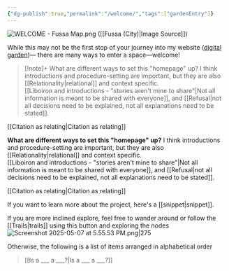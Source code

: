 ```yaml
---
{"dg-publish":true,"permalink":"/welcome/","tags":["gardenEntry"]}
---
```


![WELCOME - Fussa Map.png](/img/user/WELCOME%20-%20Fussa%20Map.png)
([[Fussa (City)\|Image Source]])

While this may not be the first stop of your journey into my website ([digital garden](https://maggieappleton.com/garden-history/))— there are many ways to enter a space—welcome!


>[!note]+ What are different ways to set this "homepage" up? 
>I think introductions and procedure-setting are important, but they are also [[Relationality\|relational]] and context specific.     
[[Liboiron and introductions - "stories aren't mine to share"\|Not all information is meant to be shared with everyone]], and [[Refusal\|not all decisions need to be explained, not all explanations need to be stated]].

[[Citation as relating\|Citation as relating]]

    
**What are different ways to set this "homepage" up?** 
I think introductions and procedure-setting are important, but they are also [[Relationality\|relational]] and context specific.     
[[Liboiron and introductions - "stories aren't mine to share"\|Not all information is meant to be shared with everyone]], and [[Refusal\|not all decisions need to be explained, not all explanations need to be stated]].

[[Citation as relating\|Citation as relating]]

If you want to learn more about the project, here's a [[snippet\|snippet]].

If you are more inclined explore, feel free to wander around or follow the [[Trails\|trails]] using this button and exploring the nodes
![Screenshot 2025-05-07 at 5.55.53 PM.png|275](/img/user/Screenshot%202025-05-07%20at%205.55.53%20PM.png)

Otherwise, the following is a list of items arranged in alphabetical  order 
> [[Is a ___ a ___?\|Is a ___ a ___?]]